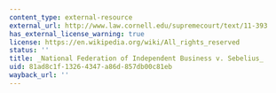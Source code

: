 ```yaml
---
content_type: external-resource
external_url: http://www.law.cornell.edu/supremecourt/text/11-393
has_external_license_warning: true
license: https://en.wikipedia.org/wiki/All_rights_reserved
status: ''
title: _National Federation of Independent Business v. Sebelius_
uid: 81ad8c1f-1326-4347-a86d-857db00c81eb
wayback_url: ''
---
```

